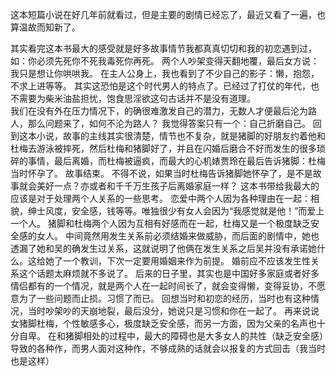 这本短篇小说在好几年前就看过，但是主要的剧情已经忘了，最近又看了一遍，也算温故而知新了。
 
其实看完这本书最大的感受就是好多故事情节我都真真切切和我的初恋遇到过，如：你必须先死你不死我毒死你再死。    两个人吵架变得天翻地覆，最后女方说：我只是想让你哄哄我。
在主人公身上，我也看到了不少自己的影子：懒，抱怨，不求上进等等。
其实这恐怕是这个时代男人的特点了。已经过了打仗的年代，也不需要为柴米油盐担忧，饱食思淫欲这句古话并不是没有道理。  
我们在没有外在压力情况下，的确很难激发自己的潜力，无数人才便最后沦为路人，那么问题来了，如何不沦为路人？    我觉得答案只有一个：自己折磨自己。
回到这本小说，故事的主线其实很清楚，情节也不复杂，就是猪脚的好朋友约着他和杜梅去游泳被摔死，然后杜梅和猪脚好了，并且在闪婚后磨合不好而发生的很多琐碎的事情，最后离婚，而杜梅被逼疯，而最大的心机婊贾玲在最后告诉猪脚：杜梅当时怀孕了。   故事结束。
不得不说，如果当时杜梅告诉猪脚她怀孕了，是不是故事就会美好一点？亦或者和千千万生孩子后离婚家庭一样？
这本书带给我最大的应该是对于处理两个人关系的一些思考。
恋爱中两个人因为各种理由在一起：相貌，绅士风度，安全感，钱等等。唯独很少有女人会因为“我感觉就是他！”而爱上一个人。    猪脚和杜梅两个人因为互相有好感而在一起，杜梅又是一个极度缺乏安全感的女人。 中间竟然用发生关系前必须结婚来做威胁，而后面的剧情中，她也透漏了她和吴的确发生过关系，这就说明了他俩在发生关系之后吴并没有承诺她什么。这给她了一个教训，下次一定要用婚姻来作为前提。   婚前应不应该发生性关系这个话题太麻烦就不多说了。
后来的日子里，其实也是中国好多家庭或者好多情侣都有的一个情况，就是两个人在一起时间长了，就会变得懒，变得妥协，不愿意为了一些问题而止损。习惯了而已。
回想当时和初恋的经历，当时也有这种情况，当时吵架吵的天崩地裂，最后没分，她说只是习惯和你在一起了。
再来说说女猪脚杜梅，个性敏感多心，极度缺乏安全感，而另一方面，因为父亲的名声也十分自卑。       在和猪脚相处的过程中，最大的障碍也是大多女人的共性（缺乏安全感）导致的各种作，而男人面对这种作，不够成熟的话就会以报复的方式回击（我当时也是这样）